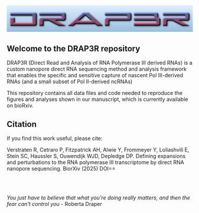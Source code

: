![alt text](./img/drap3r.jpg "logo")

## Welcome to the DRAP3R repository

DRAP3R (Direct Read and Analysis of RNA Polymerase III derived RNAs) is a custom nanopore direct RNA sequencing method and analysis framework that enables the specific and sensitive capture of nascent Pol III-derived RNAs (and a small subset of Pol II-derived ncRNAs) 

This repository contains all data files and code needed to reproduce the figures and analyses shown in our manuscript, which is currently available on bioRxiv.

## Citation
If you find this work useful, please cite:

Verstraten R, Cetraro P, Fitzpatrick AH, Alwie Y, Frommeyer Y, Loliashvili E, Stein SC, Haussler S, Ouwendijk WJD, Depledge DP. Defining expansions and perturbations to the RNA polymerase III transcriptome by direct RNA nanopore sequencing. BiorXiv (2025) DOI==






<br><br>

<em>You just have to believe that what you're doing really matters, and then the fear can't control you </em> - Roberta Draper

